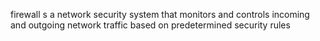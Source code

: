 firewall s a network security system that monitors and controls incoming and outgoing network traffic based on predetermined security rules
